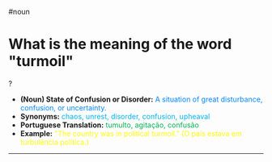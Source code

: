 #noun

# What is the meaning of the word "turmoil"
?
* **(Noun) State of Confusion or Disorder:** <span style="color:rgb(0, 132, 255)">A situation of great disturbance, confusion, or uncertainty.</span>
* **Synonyms:** <span style="color:rgb(0, 176, 240)">chaos, unrest, disorder, confusion, upheaval</span>
* **Portuguese Translation:** <span style="color:rgb(0, 176, 80)">tumulto, agitação, confusão</span>
* **Example:** <span style="color:rgb(255, 255, 0)">"The country was in political turmoil." (O país estava em turbulência política.)</span>
---
<!--SR:!2025-06-08,4,270-->

